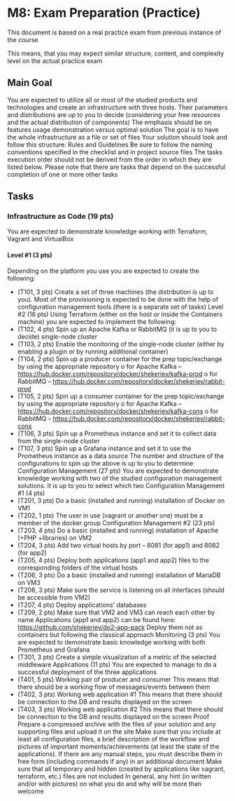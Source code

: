 # M8: Exam Preparation (Practice)

This document is based on a real practice exam from previous instance of the course

This means, that you may expect similar structure, content, and complexity level on the actual practice exam

## Main Goal
You are expected to utilize all or most of the studied products and technologies and create an infrastructure with
three hosts. Their parameters and distributions are up to you to decide (considering your free resources and the
actual distribution of components)
The emphasis should be on features usage demonstration versus optimal solution
The goal is to have the whole infrastructure as a file or set of files
Your solution should look and follow this structure:
Rules and Guidelines
Be sure to follow the naming conventions specified in the checklist and in project source files
The tasks execution order should not be derived from the order in which they are listed below. Please note that
there are tasks that depend on the successful completion of one or more other tasks

## Tasks

### Infrastructure as Code (19 pts)
You are expected to demonstrate knowledge working with Terraform, Vagrant and VirtualBox
#### Level #1 (3 pts)
Depending on the platform you use you are expected to create the following:
* (T101, 3 pts) Create a set of three machines (the distribution is up to you). Most of the provisioning is
expected to be done with the help of configuration management tools (there is a separate set of tasks)
Level #2 (16 pts)
Using Terraform (either on the host or inside the Containers machine) you are expected to implement the following:
* (T102, 4 pts) Spin up an Apache Kafka or RabbitMQ (it is up to you to decide) single-node cluster
* (T103, 2 pts) Enable the monitoring of the single-node cluster (either by enabling a plugin or by running
additional container)
* (T104, 2 pts) Spin up a producer container for the prep topic/exchange by using the appropriate repository
o for Apache Kafka – https://hub.docker.com/repository/docker/shekeriev/kafka-prod
o for RabbitMQ – https://hub.docker.com/repository/docker/shekeriev/rabbit-prod
* (T105, 2 pts) Spin up a consumer container for the prep topic/exchange by using the appropriate repository
o for Apache Kafka – https://hub.docker.com/repository/docker/shekeriev/kafka-cons
o for RabbitMQ – https://hub.docker.com/repository/docker/shekeriev/rabbit-cons
* (T106, 3 pts) Spin up a Prometheus instance and set it to collect data from the single-node cluster
* (T107, 3 pts) Spin up a Grafana instance and set it to use the Prometheus instance as a data source
The number and structure of the configurations to spin up the above is up to you to determine
Configuration Management (27 pts)
You are expected to demonstrate knowledge working with two of the studied configuration management solutions.
It is up to you to select which two
Configuration Management #1 (4 pts)
* (T201, 3 pts) Do a basic (installed and running) installation of Docker on VM1
* (T202, 1 pts) The user in use (vagrant or another one) must be a member of the docker group
Configuration Management #2 (23 pts)
* (T203, 4 pts) Do a basic (installed and running) installation of Apache (+PHP +libraries) on VM2
* (T204, 3 pts) Add two virtual hosts by port – 8081 (for app1) and 8082 (for app2)
* (T205, 4 pts) Deploy both applications (app1 and app2) files to the corresponding folders of the virtual hosts
* (T206, 3 pts) Do a basic (installed and running) installation of MariaDB on VM3
* (T208, 3 pts) Make sure the service is listening on all interfaces (should be accessible from VM2)
* (T207, 4 pts) Deploy applications' databases
* (T209, 2 pts) Make sure that VM2 and VM3 can reach each other by name
Applications (app1 and app2) can be found here: https://github.com/shekeriev/do2-app-pack
Deploy them not as containers but following the classical approach
Monitoring (3 pts)
You are expected to demonstrate basic knowledge working with both Prometheus and Grafana
* (T301, 3 pts) Create a simple visualization of a metric of the selected middleware
Applications (11 pts)
You are expected to manage to do a successful deployment of the three applications
* (T401, 5 pts) Working pair of producer and consumer
This means that there should be a working flow of messages/events between them
* (T402, 3 pts) Working web application #1
This means that there should be connection to the DB and results displayed on the screen
* (T403, 3 pts) Working web application #2
This means that there should be connection to the DB and results displayed on the screen
Proof
Prepare a compressed archive with the files of your solution and any supporting files and upload it on the site
Make sure that you include at least all configuration files, a brief description of the workflow and pictures of
important moments/achievements (at least the state of the applications). If there are any manual steps, you must
describe them in free form (including commands if any) in an additional document
Make sure that all temporary and hidden (created by applications like vagrant, terraform, etc.) files are not included
In general, any hint (in written and/or with pictures) on what you do and why will be more than welcome